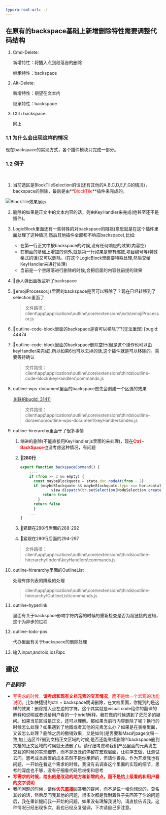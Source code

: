 ```yaml
---
typora-root-url: ./
---
```


## 在原有的backspace基础上新增删除特性需要调整代码结构

1. Cmd-Delete:

   新增特性：将插入点到段落首的删除

   继承特性：backspace

2. Alt-Delete:

   新增特性：期望在文本内

   继承特性：backspace

3. Ctrl+backspace:

   同上

### 1.1 为什么会出现这样的情况

现在backspace的实现方式，各个插件模块只完成一部分。

### 1.2 例子

​	<!--🍎表示要找程序确认代码是否多余的，🍉表示看不懂代码无法还原业务场景，🍌表示新发现了现有代码的bug-->

1. 当前选区是BlockTileSelection的话(还有其他的A,B,C,D,E,F,G的情况)，backspace的删除，最后是由**<font color=red>BlockTile</font>**插件来完成的。

![BlockTile效果展示](/BlockTile.png)

2. 删除的如果是正文中的文本内容的话，则由KeyHandler来完成(他甚至还不是插件)。

3. LogicBlock里面还有一些特殊的对backspace的阻挡(意思就是在这个插件里面处理了这种情况,然后其他插件全部都不响应backspace),比如:

   - 在第一行正文中按backspace的时候,没有任何响应的效果(内容空)
   - 在前面的基础上增加的例外,就是第一行如果是带有缩放,项目编号等(特殊格式的话)又可以删除。(在这个LogicBlock里面要特殊处理,然后交给KeyHandler来进行处理)
   - 当前是一个空段落进行删除的时候,会把后面的内容往前提的效果
   
4. 🍎@人弹出面板监听了backspace

5. 🍎emojiProcessor.js里面的backspace是否可以移除了？现在已经转移到了selection里面了

   > 文件路径：client\app\applications\outline\core\extensions\exts\emojiProcessor.js

6. 🍎outline-code-block里面的backspace是否可以移除了?(无法重现) [bugId: 44474

7. 🍎outline-code-block里面的backspace删除空行(但是这个操作也可以由keyHandler来完成),所以如果6也可以去掉的话,这个插件就是可以移除的。需要等待确认

   > 文件路径：client\app\applications\outline\core\extensions\thirds\outline-code-block\keyHandlers\commands.js

8. outline-wps-document里面的backspace首先会创建一个区选的效果

   [关联的bugId: 31411](http://10.13.88.186/zentao/bug-view-31411.html)

   > 文件路径：client\app\applications\outline\core\extensions\thirds\outline-doraemon\outline-wps-document\keyHandlers\index.js

9. outline-hirerarchy里面干了很多事情

   1. 缩进的删除(不能直接用KeyHandler.js里面的来处理)，现在<font color=red>**Ctrl - BackSpace**</font>也没考虑这种情况，有问题

   2. 🍎**280行**
   
      ```javascript
      export function backspaceCommand() {
          ....
          if (from >= 2 && empty) {
          	const maybeBlockquote = state.doc.nodeAt(from - 2)
          	if (maybeBlockquote && maybeBlockquote.type === horizontal_rule) {
            		view.dispatch(tr.setSelection(NodeSelection.create(state.doc, from - 2)))
      		    return true
              }
          	return false
        	}
          ...
      }
      ```
   
   3. 🍉紧跟在280行后面的288-292
   
   4. 🍉紧跟在280行后面的294-297
   
   > 文件路径：client\app\applications\outline\core\extensions\thirds\outline-hirerarchy\Indent\keyHandlers\commands.js
   
10. outline-hirerarchy里面的OutlineList

    处理有序列表的降级的处理

    > client\app\applications\outline\core\extensions\thirds\outline-hirerarchy\OutlineList\commands.js

11. outline-hyperlink

    里面有关于backspace影响字符内容的时候的重新检查是否为超链接的逻辑，这个为异步的过程

12. outline-todo-pos

    代办里面有关于backspace的删除处理

13. 输入input,android,ios和pc


## 建议

### 产品同学

- <font color=red>写需求的时候，**请考虑和现有文档元素的交互情况**，而不是给一个宏观的功能说明。</font>比如快捷键的ctrl + backspace跳词删除，在文档里面，你提到的是这样的效果：删除插入点左边的字符。这个其实就是visual code给你的翻译的解释和说明或者说给用户看的一个brief解释。我在做的时候遇到了茫茫多的疑问。如果当前区域是正文，还可以理解。那如果当前行内容删除了呢？换行的时候怎么处理？如果遇到了地图或者其他的元素怎么办？如果是在表格里面，又该怎么处理？删除之后的撤销效果，又是如何(是否要和Mac的page文稿一致,加上选区?)?删到文档正文区域的时候,是否还能继续删除?(backspace删到文档的正文区域的时候就无法删了)。请仔细考虑和我们产品里面的元素发生交互的时候的实现细节，而不是泛泛的停留在宏观层面，让程序去做，让测试去问。思考成本后置的成本虽然不是你承担的，但请你善良。作为开发我也有问题，一开始在看这个需求的时候，我没有去调查这个里面的实现的细节，思考的深度也不够，没有仔细看代码后权衡和思考
- **<font color=red>写需求的时候，给出的是改动的地方和新增的点，而不是给上级看的和用户看的文字说明</font>**
- 我问问题的时候，请你<font color=red>**优先直接**</font>回答我的提问，而不是说一堆你想说的，莫名其妙的话，然后反问我其他的问题，很多次都是我耐着性子先回答了你的问题后，我在重新提问我一开始的问题。如果没有理解我说的，请直接告诉我。这种情况已经出现多次，我也已经反复强调，下次请自己多注意。